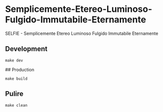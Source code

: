 # Semplicemente-Etereo-Luminoso-Fulgido-Immutabile-Eternamente
SELFIE - Semplicemente Etereo Luminoso Fulgido Immutabile Eternamente

## Development
```
make dev
```
## Production
```
make build
```
## Pulire
```
make clean
```
